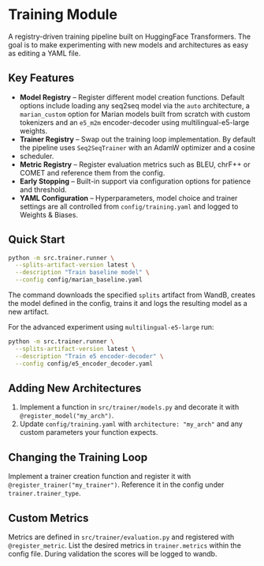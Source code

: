 # Training Module

A registry-driven training pipeline built on HuggingFace Transformers. The goal
is to make experimenting with new models and architectures as easy as editing a
YAML file.

## Key Features

- **Model Registry** – Register different model creation functions. Default
  options include loading any seq2seq model via the `auto` architecture,
  a `marian_custom` option for Marian models built from scratch with custom
  tokenizers and an `e5_m2m` encoder-decoder using multilingual-e5-large
  weights.
- **Trainer Registry** – Swap out the training loop implementation. By default
  the pipeline uses `Seq2SeqTrainer` with an AdamW optimizer and a cosine
-  scheduler.
- **Metric Registry** – Register evaluation metrics such as BLEU, chrF++
  or COMET and reference them from the config.
- **Early Stopping** – Built-in support via configuration options for
  patience and threshold.
- **YAML Configuration** – Hyperparameters, model choice and trainer settings are
  all controlled from `config/training.yaml` and logged to Weights & Biases.

## Quick Start

```bash
python -m src.trainer.runner \
  --splits-artifact-version latest \
  --description "Train baseline model" \
  --config config/marian_baseline.yaml
```

The command downloads the specified `splits` artifact from WandB, creates the
model defined in the config, trains it and logs the resulting model as a new
artifact.

For the advanced experiment using `multilingual-e5-large` run:

```bash
python -m src.trainer.runner \
  --splits-artifact-version latest \
  --description "Train e5 encoder-decoder" \
  --config config/e5_encoder_decoder.yaml
```

## Adding New Architectures

1. Implement a function in `src/trainer/models.py` and decorate it with
   `@register_model("my_arch")`.
2. Update `config/training.yaml` with `architecture: "my_arch"` and any custom
   parameters your function expects.

## Changing the Training Loop

Implement a trainer creation function and register it with
`@register_trainer("my_trainer")`. Reference it in the config under
`trainer.trainer_type`.

## Custom Metrics

Metrics are defined in `src/trainer/evaluation.py` and registered with
`@register_metric`. List the desired metrics in `trainer.metrics` within the
config file. During validation the scores will be logged to wandb.
